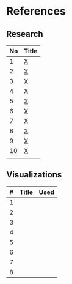 # References
## Research
| No | Title | 
| -- | ----- | 
| 1 | [X]() |
| 2 | [X]() |
| 3 | [X]() |
| 4 | [X]() |
| 5 | [X]() |
| 6 | [X]() |
| 7 | [X]() |
| 8 | [X]() |
| 9 | [X]() |
| 10 | [X]() |
| | | |

## Visualizations
| # | Title | Used |
| - | ----- | ---- |
| 1 |
| 2 |
| 3 |
| 4 |
| 5 |
| 6 |
| 7 |
| 8 |